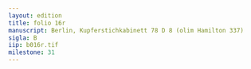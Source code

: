 ```yaml
---
layout: edition
title: folio 16r
manuscript: Berlin, Kupferstichkabinett 78 D 8 (olim Hamilton 337)
sigla: B
iip: b016r.tif
milestone: 31
---
```

